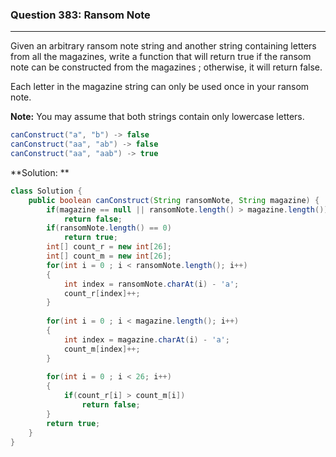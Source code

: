 ###  Question 383: Ransom Note
---

Given an arbitrary ransom note string and another string containing letters from all the magazines, write a function that will return true if the ransom note can be constructed from the magazines ; otherwise, it will return false.

Each letter in the magazine string can only be used once in your ransom note.

**Note:**
You may assume that both strings contain only lowercase letters.

```java
canConstruct("a", "b") -> false
canConstruct("aa", "ab") -> false
canConstruct("aa", "aab") -> true
```

**Solution: **

```java
class Solution {
    public boolean canConstruct(String ransomNote, String magazine) {
        if(magazine == null || ransomNote.length() > magazine.length())
            return false;
        if(ransomNote.length() == 0)
            return true;
        int[] count_r = new int[26];
        int[] count_m = new int[26];
        for(int i = 0 ; i < ransomNote.length(); i++)
        {
            int index = ransomNote.charAt(i) - 'a';
            count_r[index]++;
        }
        
        for(int i = 0 ; i < magazine.length(); i++)
        {
            int index = magazine.charAt(i) - 'a';
            count_m[index]++;
        }
        
        for(int i = 0 ; i < 26; i++)
        {
            if(count_r[i] > count_m[i])
                return false;
        }
        return true;
    }
}
```